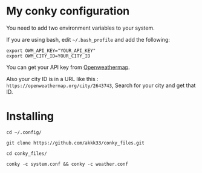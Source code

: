 # My conky configuration

You need to add two environment variables to your system.

If you are using bash, edit `~/.bash_profile` and add the following:

```
export OWM_API_KEY="YOUR_API_KEY"
export OWM_CITY_ID=YOUR_CITY_ID
```

You can get your API key from [Openweathermap](https://home.openweathermap.org/api_keys).

Also your city ID is in a URL like this : `https://openweathermap.org/city/2643743`, Search for your city and get that ID.

# Installing
```
cd ~/.config/

git clone https://github.com/akkk33/conky_files.git

cd conky_files/

conky -c system.conf && conky -c weather.conf
```
